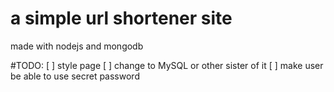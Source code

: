 # a simple url shortener site

made with nodejs and mongodb

#TODO:
[ ] style page
[ ] change to MySQL or other sister of it
[ ] make user be able to use secret password 
